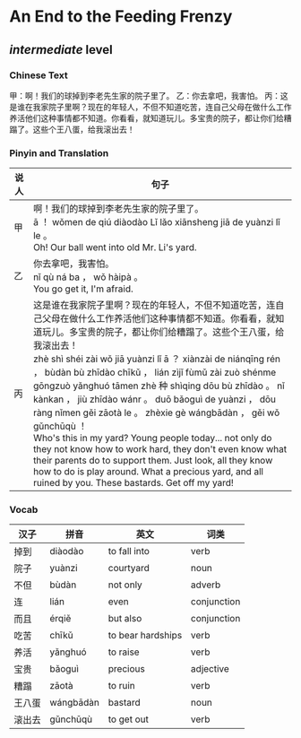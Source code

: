 # An End to the Feeding Frenzy
## *intermediate* level

### Chinese Text
甲：啊！我们的球掉到李老先生家的院子里了。
乙：你去拿吧，我害怕。
丙：这是谁在我家院子里啊？现在的年轻人，不但不知道吃苦，连自己父母在做什么工作养活他们这种事情都不知道。你看看，就知道玩儿。多宝贵的院子，都让你们给糟蹋了。这些个王八蛋，给我滚出去！

### Pinyin and Translation
|说人|句子|
|----|----|
|甲|啊！我们的球掉到李老先生家的院子里了。<br />ā ！ wǒmen de qiú diàodào Lǐ lǎo xiānsheng jiā de yuànzi lǐ le 。<br />Oh! Our ball went into old Mr. Li's yard.|
|乙|你去拿吧，我害怕。<br />nǐ qù ná ba ， wǒ hàipà 。<br />You go get it, I'm afraid.|
|丙|这是谁在我家院子里啊？现在的年轻人，不但不知道吃苦，连自己父母在做什么工作养活他们这种事情都不知道。你看看，就知道玩儿。多宝贵的院子，都让你们给糟蹋了。这些个王八蛋，给我滚出去！<br />zhè shì shéi zài wǒ jiā yuànzi lǐ ā ？ xiànzài de niánqīng rén ， bùdàn bù zhīdào chīkǔ ， lián zìjǐ fùmǔ zài zuò shénme gōngzuò yǎnghuó tāmen zhè 种 shìqing dōu bù zhīdào 。 nǐ kànkan ， jiù zhīdào wánr 。 duō bǎoguì de yuànzi ， dōu ràng nǐmen gěi zāotà le 。 zhèxie gè wángbādàn ， gěi wǒ gǔnchūqù ！<br />Who's this in my yard? Young people today... not only do they not know how to work hard, they don't even know what their parents do to support them. Just look, all they know how to do is play around. What a precious yard, and all ruined by you. These bastards. Get off my yard!|
### Vocab
|汉子|拼音|英文|词类|
|----|----|----|----|
|掉到|diàodào|to fall into|verb|
|院子|yuànzi|courtyard|noun|
|不但|bùdàn|not only|adverb|
|连|lián|even|conjunction|
|而且|érqiě|but also|conjunction|
|吃苦|chīkǔ|to bear hardships|verb|
|养活|yǎnghuó|to raise|verb|
|宝贵|bǎoguì|precious|adjective|
|糟蹋|zāotà|to ruin|verb|
|王八蛋|wángbādàn|bastard|noun|
|滚出去|gǔnchūqù|to get out|verb|